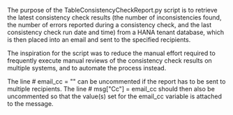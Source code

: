 The purpose of the TableConsistencyCheckReport.py script is to retrieve the latest consistency check results (the number of inconsistencies found, the number of errors reported during a consistency check, and the last consistency check run date and time) from a HANA tenant database, which is then placed into an email and sent to the specified recipients. 

The inspiration for the script was to reduce the manual effort required to frequently execute manual reviews of the consistency check results on multiple systems, and to automate the process instead. 

The line # email_cc = "<LIST OF ADDRESSES SEPERATED BY A COMMA>" can be uncommented if the report has to be sent to multiple recipients. The line # msg["Cc"] = email_cc should then also be uncommented so that the value(s) set for the email_cc variable is attached to the message.
